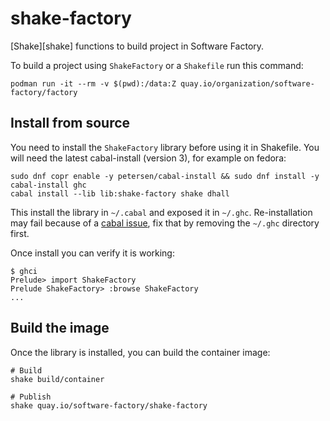 # shake-factory

[Shake][shake] functions to build project in Software Factory.

To build a project using `ShakeFactory` or a `Shakefile` run this command:

```
podman run -it --rm -v $(pwd):/data:Z quay.io/organization/software-factory/factory
```

## Install from source

You need to install the `ShakeFactory` library before using it in Shakefile.
You will need the latest cabal-install (version 3), for example on fedora:

```
sudo dnf copr enable -y petersen/cabal-install && sudo dnf install -y cabal-install ghc
cabal install --lib lib:shake-factory shake dhall
```

This install the library in `~/.cabal` and exposed it in `~/.ghc`.
Re-installation may fail because of a [cabal issue](https://github.com/haskell/cabal/issues/6394), fix that by removing the `~/.ghc` directory first.

Once install you can verify it is working:

```
$ ghci
Prelude> import ShakeFactory
Prelude ShakeFactory> :browse ShakeFactory
...
```

## Build the image

Once the library is installed, you can build the container image:

```
# Build
shake build/container

# Publish
shake quay.io/software-factory/shake-factory
```

